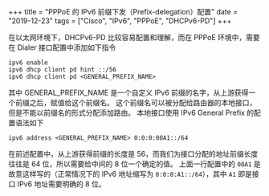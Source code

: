 +++
title = "PPPoE 的 IPv6 前缀下发（Prefix-delegation）配置"
date = "2019-12-23"
tags = ["Cisco", "IPv6", "PPPoE", "DHCPv6-PD"]
+++

在以太网环境下，DHCPv6-PD 比较容易配置和理解，而在 PPPoE 环境中，需要在 Dialer 接口配置中添加如下指令

```console
ipv6 enable
ipv6 dhcp client pd hint ::/56
ipv6 dhcp client pd <GENERAL_PREFIX_NAME>
```

其中 GENERAL_PREFIX_NAME 是一个自定义 IPv6 前缀的名字，从上游获得一个前缀之后，赋值给这个前缀名。
这个前缀名可以被分配给路由器的本地接口，但是不能以前缀名的形式分配添加路由。
本地接口使用 IPv6 General Prefix 的配置语法如下

```console
ipv6 address <GENERAL_PREFIX_NAME> 0:0:0:00A1::/64
```

在前述配置中，从上游获得前缀的长度是 56，而我们为接口分配的地址前缀长度往往是 64 位，所以需要给中间的 8 位一个确定的值。
上面一行配置中的 `00A1` 是故意这样写的（正常情况下的 IPv6 地址缩写为 `0:0:0:A1::/64`），其中 `A1` 即是接口 IPv6 地址需要明确的 8 位。
